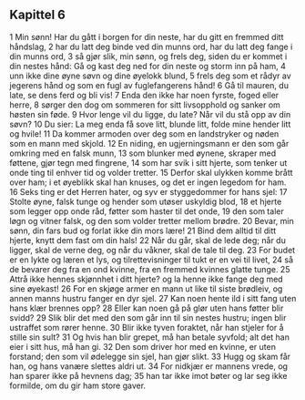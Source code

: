 ## Kapittel 6

1 Min sønn! Har du gått i borgen for din neste, har du gitt en fremmed ditt håndslag, 
2 har du latt deg binde ved din munns ord, har du latt deg fange i din munns ord, 
3 så gjør slik, min sønn, og frels deg, siden du er kommet i din nestes hånd: Gå og kast deg ned for din neste og storm inn på ham, 
4 unn ikke dine øyne søvn og dine øyelokk blund, 
5 frels deg som et rådyr av jegerens hånd og som en fugl av fuglefangerens hånd! 
6 Gå til mauren, du late, se dens ferd og bli vis! 
7 Enda den ikke har noen fyrste, foged eller herre, 
8 sørger den dog om sommeren for sitt livsopphold og sanker om høsten sin føde. 
9 Hvor lenge vil du ligge, du late? Når vil du stå opp av din søvn? 
10 Du sier: La meg enda få sove litt, blunde litt, folde mine hender litt og hvile! 
11 Da kommer armoden over deg som en landstryker og nøden som en mann med skjold. 
12 En niding, en ugjerningsmann er den som går omkring med en falsk munn, 
13 som blunker med øynene, skraper med føttene, gjør tegn med fingrene, 
14 som har svik i sitt hjerte, som tenker ut onde ting til enhver tid og volder tretter. 
15 Derfor skal ulykken komme brått over ham; i et øyeblikk skal han knuses, og det er ingen legedom for ham. 
16 Seks ting er det Herren hater, og syv er styggedommer for hans sjel: 
17 Stolte øyne, falsk tunge og hender som utøser uskyldig blod, 
18 et hjerte som legger opp onde råd, føtter som haster til det onde, 
19 den som taler løgn og vitner falsk, og den som volder tretter mellom brødre. 
20 Bevar, min sønn, din fars bud og forlat ikke din mors lære! 
21 Bind dem alltid til ditt hjerte, knytt dem fast om din hals! 
22 Når du går, skal de lede deg; når du ligger, skal de verne deg, og når du våkner, skal de tale til deg. 
23 For budet er en lykte og læren et lys, og tilrettevisninger til tukt er en vei til livet, 
24 så de bevarer deg fra en ond kvinne, fra en fremmed kvinnes glatte tunge. 
25 Attrå ikke hennes skjønnhet i ditt hjerte? og la henne ikke fange deg med sine øyekast! 
26 For en skjøge armer en mann ut like til siste brødleiv, og annen manns hustru fanger en dyr sjel. 
27 Kan noen hente ild i sitt fang uten hans klær brennes opp? 
28 Eller kan noen gå på glør uten hans føtter blir svidd? 
29 Slik blir det med den som går inn til sin nestes hustru; ingen blir ustraffet som rører henne. 
30 Blir ikke tyven foraktet, når han stjeler for å stille sin sult? 
31 Og hvis han blir grepet, må han betale syvfold; alt det han eier i sitt hus, må han gi. 
32 Den som driver hor med en kvinne, er uten forstand; den som vil ødelegge sin sjel, han gjør slikt. 
33 Hugg og skam får han, og hans vanære slettes aldri ut. 
34 For nidkjær er mannens vrede, og han sparer ikke på hevnens dag; 
35 han tar ikke imot bøter og lar seg ikke formilde, om du gir ham store gaver.
